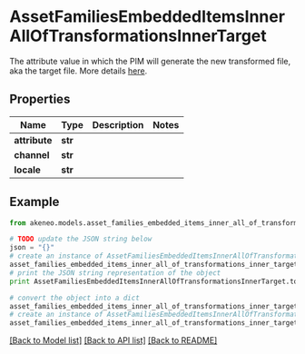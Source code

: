 # AssetFamiliesEmbeddedItemsInnerAllOfTransformationsInnerTarget

The attribute value in which the PIM will generate the new transformed file, aka the target file. More details <a href='/concepts/asset-manager.html#target-file'>here</a>.

## Properties
Name | Type | Description | Notes
------------ | ------------- | ------------- | -------------
**attribute** | **str** |  | 
**channel** | **str** |  | 
**locale** | **str** |  | 

## Example

```python
from akeneo.models.asset_families_embedded_items_inner_all_of_transformations_inner_target import AssetFamiliesEmbeddedItemsInnerAllOfTransformationsInnerTarget

# TODO update the JSON string below
json = "{}"
# create an instance of AssetFamiliesEmbeddedItemsInnerAllOfTransformationsInnerTarget from a JSON string
asset_families_embedded_items_inner_all_of_transformations_inner_target_instance = AssetFamiliesEmbeddedItemsInnerAllOfTransformationsInnerTarget.from_json(json)
# print the JSON string representation of the object
print AssetFamiliesEmbeddedItemsInnerAllOfTransformationsInnerTarget.to_json()

# convert the object into a dict
asset_families_embedded_items_inner_all_of_transformations_inner_target_dict = asset_families_embedded_items_inner_all_of_transformations_inner_target_instance.to_dict()
# create an instance of AssetFamiliesEmbeddedItemsInnerAllOfTransformationsInnerTarget from a dict
asset_families_embedded_items_inner_all_of_transformations_inner_target_form_dict = asset_families_embedded_items_inner_all_of_transformations_inner_target.from_dict(asset_families_embedded_items_inner_all_of_transformations_inner_target_dict)
```
[[Back to Model list]](../README.md#documentation-for-models) [[Back to API list]](../README.md#documentation-for-api-endpoints) [[Back to README]](../README.md)


